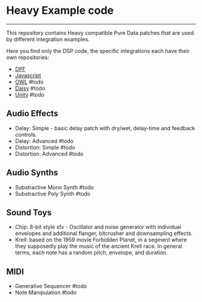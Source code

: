 # Heavy Example code
---
This repository contains Heavy compatible Pure Data patches that are used by different integration examples.

Here you find only the DSP code, the specific integrations each have their own repositories:

* [DPF](https://github.com/Wasted-Audio/hvcc-examples-dpf)
* [Javascript](https://github.com/Wasted-Audio/hvcc-examples-js)
* [OWL]() #todo
* [Daisy]() #todo
* [Unity]() #todo

## Audio Effects

* Delay: Simple - basic delay patch with dry/wet, delay-time and feedback controls.
* Delay: Advanced #todo
* Distortion: Simple #todo
* Distortion: Advanced #todo

## Audio Synths

* Substractive Mono Synth #todo
* Substractive Poly Synth #todo

## Sound Toys

* Chip: 8-bit style sfx - Oscillator and noise generator with individual envelopes and additional flanger, bitcrusher and downsampling effects.
* Krell: based on the 1959 movie Forbidden Planet, in a segment where they supposedly play the music of the ancient Krell race. In general terms, each note has a random pitch, envelope, and duration.

## MIDI

* Generative Sequencer #todo
* Note Manipulation #todo
